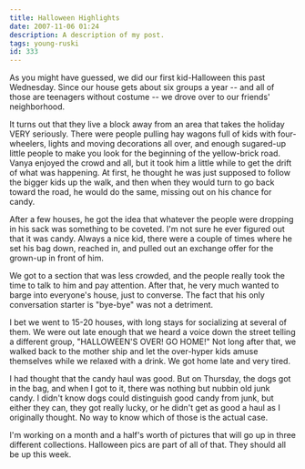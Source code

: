```yaml
---
title: Halloween Highlights
date: 2007-11-06 01:24
description: A description of my post.
tags: young-ruski
id: 333
---
```

As you might have guessed, we did our first kid-Halloween this past Wednesday.  Since our house gets about six groups a year -- and all of those are teenagers without costume -- we drove over to our friends' neighborhood.

It turns out that they live a block away from an area that takes the holiday VERY seriously.  There were people pulling hay wagons full of kids with four-wheelers, lights and moving decorations all over, and enough sugared-up little people to make you look for the beginning of the yellow-brick road.
<span class="spanEndPreview">&nbsp;</span>
Vanya enjoyed the crowd and all, but it took him a little while to get the drift of what was happening.  At first, he thought he was just supposed to follow the bigger kids up the walk, and then when they would turn to go back toward the road, he would do the same, missing out on his chance for candy.

After a few houses, he got the idea that whatever the people were dropping in his sack was something to be coveted.  I'm not sure he ever figured out that it was candy.  Always a nice kid, there were a couple of times where he set his bag down, reached in, and pulled out an exchange offer for the grown-up in front of him.

We got to a section that was less crowded, and the people really took the time to talk to him and pay attention.  After that, he very much wanted to barge into everyone's house, just to converse.  The fact that his only conversation starter is "bye-bye" was not a detriment.

I bet we went to 15-20 houses, with long stays for socializing at several of them.  We were out late enough that we heard a voice down the street telling a different group, "HALLOWEEN'S OVER!  GO HOME!"  Not long after that, we walked back to the mother ship and let the over-hyper kids amuse themselves while we relaxed with a drink.  We got home late and very tired.

I had thought that the candy haul was good.  But on Thursday, the dogs got in the bag, and when I got to it, there was nothing but nubbin old junk candy.  I didn't know dogs could distinguish good candy from junk, but either they can, they got really lucky, or he didn't get as good a haul as I originally thought.  No way to know which of those is the actual case.

I'm working on a month and a half's worth of pictures that will go up in three different collections.  Halloween pics are part of all of that.  They should all be up this week.